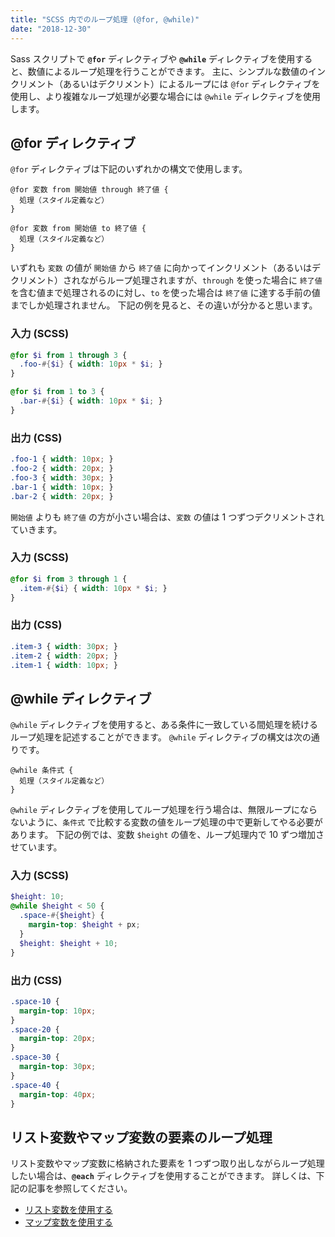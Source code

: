 ```yaml
---
title: "SCSS 内でのループ処理 (@for, @while)"
date: "2018-12-30"
---
```


Sass スクリプトで **`@for`** ディレクティブや **`@while`** ディレクティブを使用すると、数値によるループ処理を行うことができます。
主に、シンプルな数値のインクリメント（あるいはデクリメント）によるループには `@for` ディレクティブを使用し、より複雑なループ処理が必要な場合には `@while` ディレクティブを使用します。


@for ディレクティブ
----

`@for` ディレクティブは下記のいずれかの構文で使用します。

~~~
@for 変数 from 開始値 through 終了値 {
  処理（スタイル定義など）
}

@for 変数 from 開始値 to 終了値 {
  処理（スタイル定義など）
}
~~~

いずれも `変数` の値が `開始値` から `終了値` に向かってインクリメント（あるいはデクリメント）されながらループ処理されますが、`through` を使った場合に `終了値` を含む値まで処理されるのに対し、`to` を使った場合は `終了値` に達する手前の値までしか処理されません。
下記の例を見ると、その違いが分かると思います。

### 入力 (SCSS)

~~~ scss
@for $i from 1 through 3 {
  .foo-#{$i} { width: 10px * $i; }
}

@for $i from 1 to 3 {
  .bar-#{$i} { width: 10px * $i; }
}
~~~

### 出力 (CSS)

~~~ css
.foo-1 { width: 10px; }
.foo-2 { width: 20px; }
.foo-3 { width: 30px; }
.bar-1 { width: 10px; }
.bar-2 { width: 20px; }
~~~

`開始値` よりも `終了値` の方が小さい場合は、`変数` の値は 1 つずつデクリメントされていきます。

### 入力 (SCSS)

~~~ scss
@for $i from 3 through 1 {
  .item-#{$i} { width: 10px * $i; }
}
~~~

### 出力 (CSS)

~~~ css
.item-3 { width: 30px; }
.item-2 { width: 20px; }
.item-1 { width: 10px; }
~~~


@while ディレクティブ
----

`@while` ディレクティブを使用すると、ある条件に一致している間処理を続けるループ処理を記述することができます。
`@while` ディレクティブの構文は次の通りです。

~~~
@while 条件式 {
  処理（スタイル定義など）
}
~~~

`@while` ディレクティブを使用してループ処理を行う場合は、無限ループにならないように、`条件式` で比較する変数の値をループ処理の中で更新してやる必要があります。
下記の例では、変数 `$height` の値を、ループ処理内で 10 ずつ増加させています。

### 入力 (SCSS)

~~~ scss
$height: 10;
@while $height < 50 {
  .space-#{$height} {
    margin-top: $height + px;
  }
  $height: $height + 10;
}
~~~

### 出力 (CSS)

~~~ css
.space-10 {
  margin-top: 10px;
}
.space-20 {
  margin-top: 20px;
}
.space-30 {
  margin-top: 30px;
}
.space-40 {
  margin-top: 40px;
}
~~~


リスト変数やマップ変数の要素のループ処理
----

リスト変数やマップ変数に格納された要素を 1 つずつ取り出しながらループ処理したい場合は、**`@each`** ディレクティブを使用することができます。
詳しくは、下記の記事を参照してください。

* [リスト変数を使用する](list.html)
* [マップ変数を使用する](map.html)

